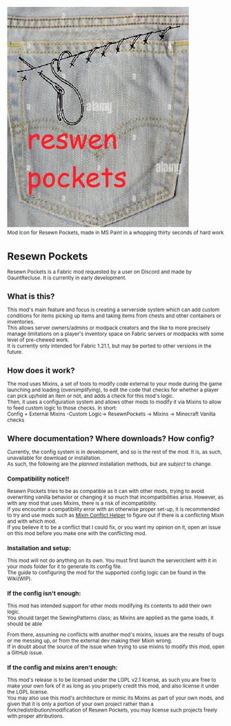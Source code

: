 ![alt-text](src/main/resources/assets/resewn_pockets/resewn_pockets_lol.png)  
<small>Mod Icon for Resewn Pockets, made in MS Paint in a whopping thirty seconds of hard work  

Resewn Pockets
===

Resewn Pockets is a Fabric mod requested by a user on Discord and made by GauntRecluse. It is currently in early development.  


## What is this?  
This mod's main feature and focus is creating a serverside system which can add custom conditions for items picking up
items and taking items from chests and other containers or inventories.  
This allows server owners/admins or modpack creators and the like to more precisely manage limitations on
a player's inventory space on Fabric servers or modpacks with some level of pre-chewed work.  
It is currently only intended for Fabric 1.21.1, but may be ported to other versions in the future.

## How does it work?  
The mod uses Mixins, a set of tools to modify code external to your mode during the game launching and loading (oversimplifying),
to edit the code that checks for whether a player can pick up/hold an item or not, and adds a check for this mod's logic.  
Then, it uses a configuration system and allows other mods to modify it via Mixins to allow to feed custom logic to those checks. In short:  
Config + External Mixins -Custom Logic-> ResewnPockets -> Mixins -> Minecraft Vanilla checks  


## Where documentation? Where downloads? How config?  
Currently, the config system is in development, and so is the rest of the mod. It is, as such, unavailable for download or installation.  
As such, the following are the _planned_ installation methods, but are _subject_ to change.  

### Compatibility notice!!  
Resewn Pockets tries to be as compatible as it can with other mods, trying to avoid overwriting vanilla behavior or changing it
so much that incompatibilities arise. However, as with any mod that uses Mixins, there is a risk of incompatibility.  
If you encounter a compatibility error with an otherwise proper set-up, it is recommended to try and use mods such as
[Mixin Conflict Helper](https://modrinth.com/mod/mixin-conflict-helper) to figure out if there is a conflicting Mixin and with which mod.  
If you believe it to be a conflict that I could fix, or you want my opinion on it, open an issue on this mod before you
make one with the conflicting mod.

### Installation and setup:  
This mod will not do anything on its own. You must first launch the server/client with it in your mods folder for it to generate its config file.  
The guide to configuring the mod for the supported config logic can be found in the Wiki(WIP).  

### If the config isn't enough:  
This mod has intended support for other mods modifying its contents to add their own logic.  
You should target the SewingPatterns class; as Mixins are applied as the game loads, it should be able

From there, assuming no conflicts with another mod's mixins, issues are the results of bugs or me messing up, or from the external dev making their Mixin wrong.  
If in doubt about the source of the issue when trying to use mixins to modify this mod, open a GitHub issue.  

### If the config and mixins aren't enough:  
This mod's release is to be licensed under the LGPL v2.1 license, as such you are free to make your own fork of it as long as you properly credit this mod, and also license it under the LGPL license.  
You may also use this mod's architecture or mimic its Mixins as part of your own mods, and given that it 
is only a portion of your own project rather than a fork/redistribution/modification of Resewn Pockets, 
you may license such projects freely with proper attributions.
